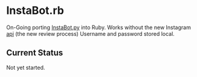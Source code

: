 # InstaBot.rb

On-Going porting [InstaBot.py](https://github.com/LevPasha/instabot.py) into Ruby. Works without the new Instagram [api](http://developers.instagram.com/post/133424514006/instagram-platform-update) (the new review process) Username and password stored local.

## Current Status

Not yet started.
